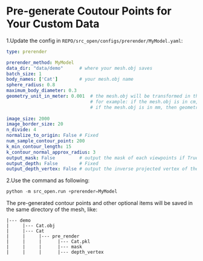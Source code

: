 # Pre-generate Coutour Points for Your Custom Data
1.Update the config in `REPO/src_open/configs/prerender/MyModel.yaml`:
```yaml
type: prerender

prerender_method: MyModel
data_dir: "data/demo"      # where your mesh.obj saves
batch_size: 1
body_names: ['Cat']        # your mesh.obj name
sphere_radius: 0.8
maximum_body_diameter: 0.3
geometry_unit_in_meter: 0.001  # the mesh.obj will be transformed in the unit in meter
                               # for example: if the mesh.obj is in cm, then geometry_unit_in_meter = 0.01;
                               # if the mesh.obj is in mm, then geometry_unit_in_meter = 0.001;
    
image_size: 2000
image_border_size: 20
n_divide: 4
normalize_to_origin: False # Fixed
num_sample_contour_point: 200
k_min_contour_length: 15
k_contour_normal_approx_radius: 3
output_mask: False         # output the mask of each viewpoints if True
output_depth: False        # Fixed
output_depth_vertex: False # output the inverse projected vertex of the depth of each viewpoints if True
```
2.Use the command as following:
```python
python -m src_open.run +prerender=MyModel
```
The pre-generated contour points and other optional items will be saved in the same directory of the mesh, like:
```shell
|--- demo
|     |--- Cat.obj
|     |--- Cat
|     |     |--- pre_render
|     |     |      |--- Cat.pkl
|     |     |      |--- mask
|     |     |      |--- depth_vertex
```